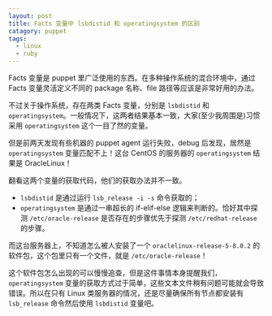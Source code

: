 ```yaml
---
layout: post
title: Facts 变量中 lsbdistid 和 operatingsystem 的区别
catagory: puppet
tags:
  - linux
  - ruby
---
```


Facts 变量是 puppet 里广泛使用的东西。在多种操作系统的混合环境中，通过 Facts 变量灵活定义不同的 package 名称、file 路径等应该是非常好用的办法。

不过关于操作系统，存在两类 Facts 变量，分别是 `lsbdistid` 和 `operatingsystem`。一般情况下，这两者结果基本一致，大家(至少我周围是)习惯采用 `operatingsystem` 这个一目了然的变量。

但是前两天发现有些机器的 puppet agent 运行失败，debug 后发现，居然是 `operatingsystem` 变量匹配不上！这台 CentOS 的服务器的 `operatingsystem` 结果是 OracleLinux！

翻看这两个变量的获取代码，他们的获取办法并不一致。

* `lsbdistid` 是通过运行 `lsb_release -i -s` 命令获取的；
* `operatingsystem` 是通过一串超长的 if-elif-else 逻辑来判断的。恰好其中探测 `/etc/oracle-release` 是否存在的步骤优先于探测 `/etc/redhat-release` 的步骤。

而这台服务器上，不知道怎么被人安装了一个 `oraclelinux-release-5-8.0.2` 的软件包，这个包里只有一个文件，就是 `/etc/oracle-release`！

这个软件包怎么出现的可以慢慢追查，但是这件事情本身提醒我们，`operatingsystem` 变量的获取方式过于简单，这些文本文件稍有问题可能就会导致错误。所以在只有 Linux 类服务器的情况，还是尽量确保所有节点都安装有 `lsb_release` 命令然后使用 `lsbdistid` 变量吧。

